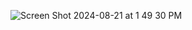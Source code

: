 ![Screen Shot 2024-08-21 at 1 49 30 PM](https://github.com/user-attachments/assets/063e2dad-4ad1-4b34-9220-e7f61ac0a495)
